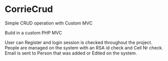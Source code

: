 # CorrieCrud
Simple CRUD operation with Custom MVC

Build in a custom PHP MVC

User can Register and login session is checked throughout the project. 
People are managed on the system with an RSA id check and Cell Nr check. 
Email is sent to Person that was added or Edited on the system.
